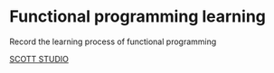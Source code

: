 # Functional programming learning

Record the learning process of functional programming

[SCOTT STUDIO](https://blog.scott-studio.cn)
